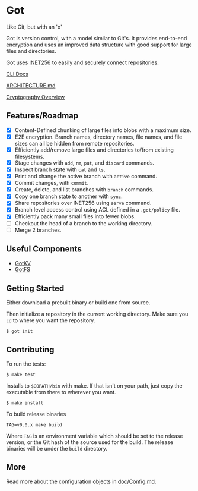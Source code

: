 # Got
Like Git, but with an 'o'

Got is version control, with a model similar to Git's.
It provides end-to-end encryption and uses an improved data structure with good support for large files and directories.

Got uses [INET256](https://github.com/inet256/inet256) to easily and securely connect repositories.

[CLI Docs](./doc/CLI.md)

[ARCHITECTURE.md](./ARCHITECTURE.md)

[Cryptography Overview](./doc/Cryptography.md)

## Features/Roadmap
- [x] Content-Defined chunking of large files into blobs with a maximum size.
- [x] E2E encryption. Branch names, directory names, file names, and file sizes can all be hidden from remote repositories.
- [x] Efficiently add/remove large files and directories to/from existing filesystems.
- [x] Stage changes with `add`, `rm`, `put`, and `discard` commands.
- [x] Inspect branch state with `cat` and `ls`.
- [x] Print and change the active branch with `active` command.
- [x] Commit changes, with `commit`.
- [x] Create, delete, and list branches with `branch` commands.
- [x] Copy one branch state to another with `sync`.
- [x] Share repositories over INET256 using `serve` command.
- [x] Branch level access control using ACL defined in a `.got/policy` file.
- [x] Efficiently pack many small files into fewer blobs.
- [ ] Checkout the head of a branch to the working directory.
- [ ] Merge 2 branches.

## Useful Components
- [GotKV](./pkg/gotkv/README.md)
- [GotFS](./pkg/gotfs/README.md)

## Getting Started
Either download a prebuilt binary or build one from source.

Then initialize a repository in the current working directory.
Make sure you `cd` to where you want the repository.
```shell
$ got init
```

## Contributing
To run the tests:
```shell
$ make test
```

Installs to `$GOPATH/bin` with make.
If that isn't on your path, just copy the executable from there to wherever you want.

```shell
$ make install
```

To build release binaries
```shell
TAG=v0.0.x make build
```
Where `TAG` is an environment variable which should be set to the release version, or the Git hash of the source used for the build.
The release binaries will be under the `build` directory.

## More
Read more about the configuration objects in [doc/Config.md](./doc/Config.md).

